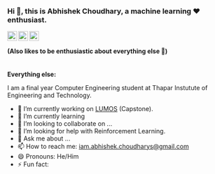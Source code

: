 ### Hi 👋, this is Abhishek Choudhary, a machine learning ♥ enthusiast. 
<a href="https://www.linkedin.com/in/abhishek-choudharys/">
  <img align="left" alt="Abhishek's LinkdeIN" width="22px" src="https://cdn.jsdelivr.net/npm/simple-icons@v3/icons/linkedin.svg" />
</a>
<a href="https://www.instagram.com/awsm_abhishek_/">
  <img align="left" alt="Abhishek's Instagram" width="22px" src="https://cdn.jsdelivr.net/npm/simple-icons@v3/icons/instagram.svg" />
</a>
<a href="https://twitter.com/lost_introvert">
  <img align="left" alt="Abhishek's Tweets" width="22px" src="https://cdn.jsdelivr.net/npm/simple-icons@v3/icons/twitter.svg" />
</a>

</br>
<h4>(Also likes to be enthusiastic about everything else 🤩)</h4>
<p><br /><strong>Everything else:</strong></p>
<p>I am a final year Computer Engineering student at Thapar Instutute of Engineering and Technology. </p>

<!--
**abhishek-choudharys/abhishek-choudharys** is a ✨ _special_ ✨ repository because its `README.md` (this file) appears on your GitHub profile.

Here are some ideas to get you started:
-->

- 🔭 I’m currently working on <a href = "https://github.com/abhishek-choudharys/dark-images-dataset-mini-2">LUMOS</a> (Capstone).
- 🌱 I’m currently learning 
- 👯 I’m looking to collaborate on ...
- 🤔 I’m looking for help with Reinforcement Learning.
- 💬 Ask me about ...
- 📫 How to reach me: iam.abhishek.choudharys@gmail.com
- 😄 Pronouns: He/Him
- ⚡ Fun fact: 

